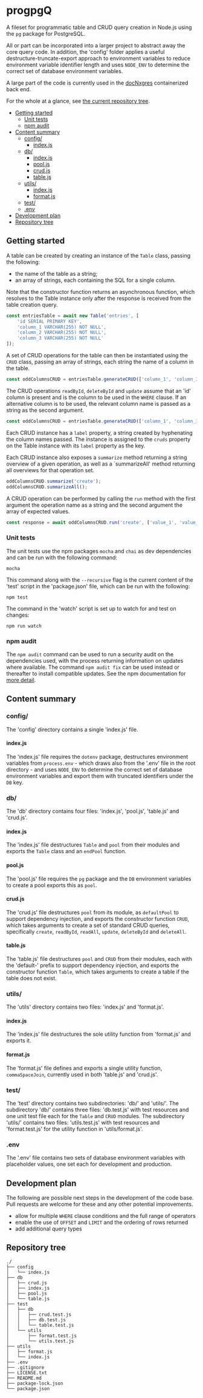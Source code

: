 # progpgQ

A fileset for programmatic table and CRUD query creation in Node.js using the `pg` package for PostgreSQL.

All or part can be incorporated into a larger project to abstract away the core query code. In addition, the 'config' folder applies a useful destructure-truncate-export approach to environment variables to reduce environment variable identifier length and uses `NODE_ENV` to determine the correct set of database environment variables.

A large part of the code is currently used in the [docNxgres](https://github.com/barcek/docNxgres) containerized back end.

For the whole at a glance, see [the current repository tree](#repository-tree).

- [Getting started](#getting-started)
    - [Unit tests](#unit-tests)
    - [npm audit](#npm-audit)
- [Content summary](#content-summary)
    - [config/](#config)
        - [index.js](#indexjs)
    - [db/](#db)
        - [index.js](#indexjs)
        - [pool.js](#pooljs)
        - [crud.js](#crudjs)
        - [table.js](#tablejs)
    - [utils/](#utils)
        - [index.js](#indexjs)
        - [format.js](#formatjs)
    - [test/](#test)
    - [.env](#env)
- [Development plan](#development-plan)
- [Repository tree](#repository-tree)

## Getting started

A table can be created by creating an instance of the `Table` class, passing the following:

- the name of the table as a string;
- an array of strings, each containing the SQL for a single column.

Note that the constructor function returns an asynchronous function, which resolves to the Table instance only after the response is received from the table creation query.

```js
const entriesTable = await new Table('entries', [
    'id SERIAL PRIMARY KEY',
    'column_1 VARCHAR(255) NOT NULL',
    'column_2 VARCHAR(255) NOT NULL',
    'column_3 VARCHAR(255) NOT NULL'
]);
```

A set of CRUD operations for the table can then be instantiated using the `CRUD` class, passing an array of strings, each string the name of a column in the table.

```js
const oddColumnsCRUD = entriesTable.generateCRUD(['column_1', 'column_3']);
```

The CRUD operations `readById`, `deleteById` and `update` assume that an 'id' column is present and is the column to be used in the `WHERE` clause. If an alternative column is to be used, the relevant column name is passed as a string as the second argument.

```js
const oddColumnsCRUD = entriesTable.generateCRUD(['column_1', 'column_3'], 'column_2');
```

Each CRUD instance has a `label` property, a string created by hyphenating the column names passed. The instance is assigned to the `cruds` property on the Table instance with its `label` property as the key.

Each CRUD instance also exposes a `summarize` method returning a string overview of a given operation, as well as a `summarizeAll' method returning all overviews for that operation set.

```js
oddColumnsCRUD.summarize('create');
oddColumnsCRUD.summarizeAll();
```

A CRUD operation can be performed by calling the `run` method with the first argument the operation name as a string and the second argument the array of expected values.

```js
const response = await oddColumnsCRUD.run('create', ['value_1', 'value_3']);
```

### Unit tests

The unit tests use the npm packages `mocha` and `chai` as dev dependencies and can be run with the following command:

```shell
mocha
```

This command along with the `--recursive` flag is the current content of the 'test' script in the 'package.json' file, which can be run with the following:

```shell
npm test
```

The command in the 'watch' script is set up to watch for and test on changes:

```shell
npm run watch
```

### npm audit

The `npm audit` command can be used to run a security audit on the dependencies used, with the process returning information on updates where available. The command `npm audit fix` can be used instead or thereafter to install compatible updates. See the npm documentation for [more detail](https://docs.npmjs.com/auditing-package-dependencies-for-security-vulnerabilities).

## Content summary

### config/

The 'config' directory contains a single 'index.js' file.

#### index.js

The 'index.js' file requires the `dotenv` package, destructures environment variables from `process.env` - which draws also from the '.env' file in the root directory - and uses `NODE_ENV` to determine the correct set of database environment variables and export them with truncated identifiers under the `DB` key.

### db/

The 'db' directory contains four files: 'index.js', 'pool.js', 'table.js' and 'crud.js'.

#### index.js

The 'index.js' file destructures `Table` and `pool` from their modules and exports the `Table` class and an `endPool` function.

#### pool.js

The 'pool.js' file requires the `pg` package and the `DB` environment variables to create a pool exports this as `pool`.

#### crud.js

The 'crud.js' file destructures `pool` from its module, as `defaultPool` to support dependency injection, and exports the constructor function `CRUD`, which takes arguments to create a set of standard CRUD queries, specifically `create`, `readById`, `readAll`, `update`, `deleteById` and `deleteAll`.

#### table.js

The 'table.js' file destructures `pool`  and `CRUD` from their modules, each with the 'default-' prefix to support dependency injection, and exports the constructor function `Table`, which takes arguments to create a table if the table does not exist.

### utils/

The 'utils' directory contains two files: 'index.js' and 'format.js'.

#### index.js

The 'index.js' file destructures the sole utility function from 'format.js' and exports it.

#### format.js

The 'format.js' file defines and exports a single utility function, `commaSpaceJoin`, currently used in both 'table.js' and 'crud.js'.

### test/

The 'test' directory contains two subdirectories: 'db/' and 'utils/'. The subdirectory 'db/' contains three files: 'db.test.js' with test resources and one unit test file each for the `Table` and `CRUD` modules. The subdirectory 'utils/' contains two files: 'utils.test.js' with test resources and 'format.test.js' for the utility function in 'utils/format.js'.

### .env

The '.env' file contains two sets of database environment variables with placeholder values, one set each for development and production.

## Development plan

The following are possible next steps in the development of the code base. Pull requests are welcome for these and any other potential improvements.

- allow for multiple `WHERE` clause conditions and the full range of operators
- enable the use of `OFFSET` and `LIMIT` and the ordering of rows returned
- add additional query types

## Repository tree

```
./
├── config
│   └── index.js
├── db
│   ├── crud.js
│   ├── index.js
│   ├── pool.js
│   └── table.js
├── test
│   ├── db
│   │   ├── crud.test.js
│   │   ├── db.test.js
│   │   └── table.test.js
│   └── utils
│       ├── format.test.js
│       └── utils.test.js
├── utils
│   ├── format.js
│   └── index.js
├── .env
├── .gitignore
├── LICENSE.txt
├── README.md
├── package-lock.json
└── package.json
```
